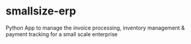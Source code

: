 # smallsize-erp
Python App to manage the invoice processing, inventory management &amp; payment tracking for a small scale enterprise
